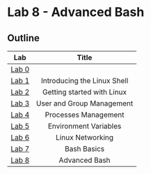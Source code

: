# Lab 8 - Advanced Bash

## Outline

| Lab                            |            Title            |
| ------------------------------ | :-------------------------: |
| [Lab 0](./labs/lab0/)          |                             |
| [Lab 1](./labs/lab1/)          | Introducing the Linux Shell |
| [Lab 2](./labs/lab2/)          | Getting started with Linux  |
| [Lab 3](./labs/lab3/)          |  User and Group Management  |
| [Lab 4](./labs/lab4/)          |    Processes Management     |
| [Lab 5](./labs/lab5/)          |    Environment Variables    |
| [Lab 6](./labs/lab6/)          |      Linux Networking       |
| [Lab 7](./labs/lab7/)          |         Bash Basics         |
| [Lab 8](./labs/lab8/README.md) |        Advanced Bash        |